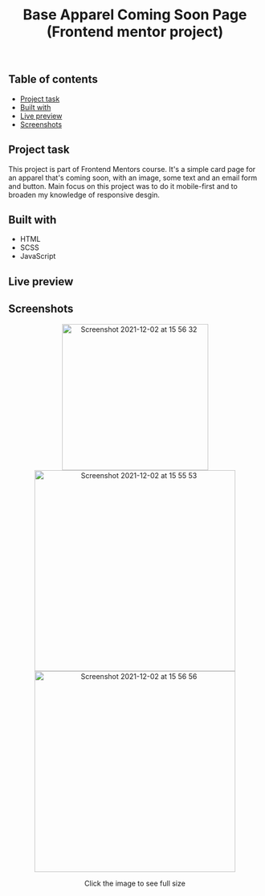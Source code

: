 <h1 align="center">
  Base Apparel Coming Soon Page
  <br>
  (Frontend mentor project)
</h1>
<br>


## Table of contents
- [Project task](#project-task)
- [Built with](#built-with)
- [Live preview](#live-preview)
- [Screenshots](#screenshots)


## Project task
This project is part of Frontend Mentors course. It's a simple card page for an apparel that's coming soon, with an image, some text and an email form and button. Main focus on this project was to do it mobile-first and to broaden my knowledge of responsive desgin.

## Built with
- HTML
- SCSS
- JavaScript

## Live preview

## Screenshots
<p align="center">
  <img width="291" alt="Screenshot 2021-12-02 at 15 56 32" src="https://user-images.githubusercontent.com/25035576/144446432-fe8ea852-0bd1-41a3-bbc9-6ec36cac3d1c.png">
  <img width="400" alt="Screenshot 2021-12-02 at 15 55 53" src="https://user-images.githubusercontent.com/25035576/144446491-eeae2fb6-3d2e-4c67-81a1-c7c3504382dd.png">
<img width="400" alt="Screenshot 2021-12-02 at 15 56 56" src="https://user-images.githubusercontent.com/25035576/144446526-08a1f984-bdf0-4c2e-b476-7991b6865bba.png">

  
  <p align="center">Click the image to see full size</p>

</p>

